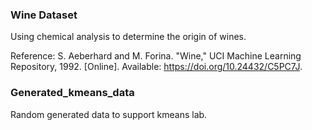 ### Wine Dataset

Using chemical analysis to determine the origin of wines.

Reference:
S. Aeberhard and M. Forina. "Wine," UCI Machine Learning Repository, 1992. [Online]. Available: https://doi.org/10.24432/C5PC7J.

### Generated_kmeans_data

Random generated data to support kmeans lab.
